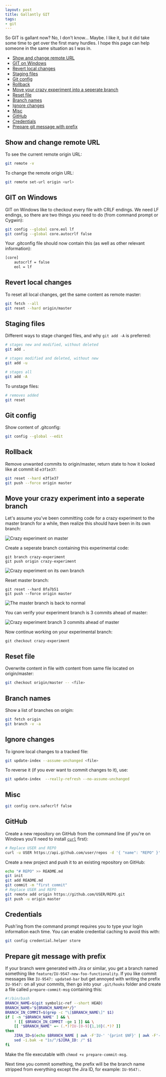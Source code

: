 ```yaml
---
layout: post
title: Gallantly GIT
tags:
- git
---
```


So GIT is gallant now? No, I don't know... Maybe. I like it, but it did take some time to get over the first many hurdles. I hope this page can help someone in the same situation as I was in.

* [Show and change remote URL](#show-and-change-remote-url)
* [GIT on Windows](#git-on-windows)
* [Revert local changes](#revert-local-changes)
* [Staging files](#staging-files)
* [Git config](#git-config)
* [Rollback](#rollback)
* [Move your crazy experiment into a seperate branch](#move-your-crazy-experiment-into-a-seperate-branch)
* [Reset file](#reset-file)
* [Branch names](#branch-names)
* [Ignore changes](#ignore-changes)
* [Misc](#misc)
* [GitHub](#github)
* [Credentials](#credentials)
* [Prepare git message with prefix](#prepare-git-message-with-prefix)

## Show and change remote URL
To see the current remote origin URL:
```bash
git remote -v
```

To change the remote origin URL:
```bash
git remote set-url origin <url>
```

## GIT on Windows
GIT on Windows like to checkout every file with CRLF endings. We need LF endings, so there are two things you need to do (from command prompt or Cygwin):

```bash
git config --global core.eol lf
git config --global core.autocrlf false
```

Your .gitconfig file should now contain this (as well as other relevant information):

```bash
[core]
    autocrlf = false
    eol = lf
```

## Revert local changes
To reset all local changes, get the same content as remote master:

```bash
git fetch --all
git reset --hard origin/master
```

## Staging files
Different ways to stage changed files, and why `git add -A` is preferred:

```bash
# stages new and modified, without deleted
git add .
```
```bash
# stages modified and deleted, without new
git add -u
```
```bash
# stages all
git add -A
```

To unstage files:

```bash
# removes added
git reset
```

## Git config
Show content of .gitconfig:

```bash
git config --global --edit 
```

## Rollback
Remove unwanted commits to origin/master, return state to how it looked like at commit id&nbsp;`e3f1e37`:

```bash
git reset --hard e3f1e37
git push --force origin master
```

## Move your crazy experiment into a seperate branch
Let's assume you've been committing code for a crazy experiment to the master branch for a while, then realize this should have been in its own branch:

![Crazy experiment on master](/public/useful-git-commands/crazy-experiment-1.gif)

Create a seperate branch containing this experimental code:

```
git branch crazy-experiment
git push origin crazy-experiment
```

![Crazy experiment on its own branch](/public/useful-git-commands/crazy-experiment-2.gif)

Reset master branch:

```
git reset --hard 8fa7b51
git push --force origin master
```

![The master branch is back to normal](/public/useful-git-commands/crazy-experiment-3.gif)

You can verify your experiment branch is 3 commits ahead of master:

![Crazy experiment branch 3 commits ahead of master](/public/useful-git-commands/crazy-experiment-4.gif)

Now continue working on your experimental branch:

```
git checkout crazy-experiment
```

## Reset file
Overwrite content in file with content from same file located on origin/master:

```bash
git checkout origin/master -- <file>
```

## Branch names 
Show a list of branches on origin:

```bash
git fetch origin
git branch -v -a
```

## Ignore changes
To ignore local changes to a tracked file:

```bash
git update-index --assume-unchanged <file>
```

To reverse it (if you ever want to commit changes to it), use:

```bash
git update-index  --really-refresh --no-assume-unchanged
```

## Misc

```bash
git config core.safecrlf false
```

## GitHub
Create a new repository on GitHub from the command line (if you're on Windows you'll need to install [`curl`](https://www.google.com/search?q=windows+curl) first):

```bash
# Replace USER and REPO
curl -u USER https://api.github.com/user/repos -d '{ "name": "REPO" }'
```

Create a new project and push it to an existing repository on GitHub:

```bash
echo "# REPO" >> README.md
git init
git add README.md
git commit -m "first commit"
# Replace USER and REPO
git remote add origin https://github.com/USER/REPO.git
git push -u origin master
```

## Credentials
Push'ing from the command prompt requires you to type your login information each time. You can enable credential caching to avoid this with:

```bash
git config credential.helper store
```

## Prepare git message with prefix
If your branch were generated with Jira or similar, you get a branch named something like `feature/IU-9547-new-foo-functionality`. If you like commit messages like `IU-9547: updated-bar` but get annoyed with writing the prefix `IU-9547:` on all your commits, then go into your `.git/hooks` folder and create a file called `prepare-commit-msg` containing this:

```bash
#!/bin/bash
BRANCH_NAME=$(git symbolic-ref --short HEAD)
BRANCH_NAME="${BRANCH_NAME##*/}"
BRANCH_IN_COMMIT=$(grep -c "\[$BRANCH_NAME\]" $1)
if [ -n "$BRANCH_NAME" ] && \
    ! [[ $BRANCH_IN_COMMIT -ge 1 ]] && \
    [[ "$BRANCH_NAME" =~ (.*)?IU-[0-9]{1,10}(.*)? ]]
then
    JIRA_ID=$(echo $BRANCH_NAME | awk -F'IU-' '{print $NF}' | awk -F'-' '{print "IU-"$NR}')
    sed -i.bak -e "1s/^/$JIRA_ID: /" $1
fi
```
Make the file executable with `chmod +x prepare-commit-msg`. 

Next time you commit something, the prefix will be the branch name stripped from everything except the Jira ID, for example: `IU-9547:`.
    

